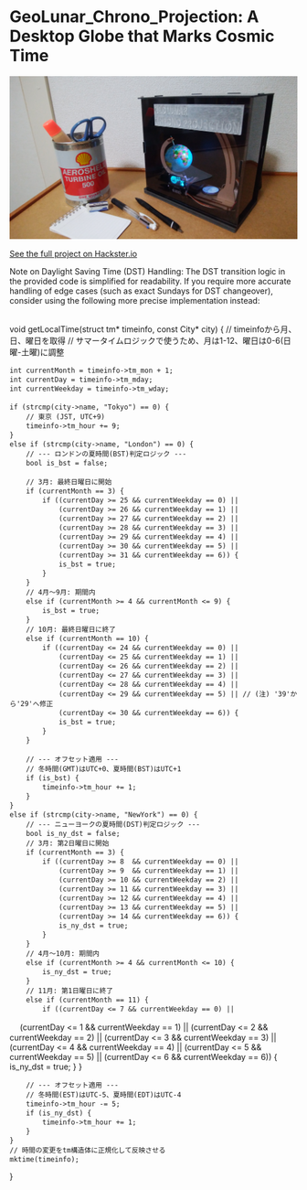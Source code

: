 # GeoLunar_Chrono_Projection: A Desktop Globe that Marks Cosmic Time

![](./images/1.jpg)


[See the full project on Hackster.io](https://www.hackster.io/xdfu01/geolunar-chrono-projection-c1bdba)

Note on Daylight Saving Time (DST) Handling:
The DST transition logic in the provided code is simplified for readability.
If you require more accurate handling of edge cases (such as exact Sundays for DST changeover), consider using the following more precise implementation instead:
<br>
<br>


void getLocalTime(struct tm* timeinfo, const City* city) {
    // timeinfoから月、日、曜日を取得
    // サマータイムロジックで使うため、月は1-12、曜日は0-6(日曜-土曜)に調整
    
    int currentMonth = timeinfo->tm_mon + 1;
    int currentDay = timeinfo->tm_mday;
    int currentWeekday = timeinfo->tm_wday;

    if (strcmp(city->name, "Tokyo") == 0) {
        // 東京 (JST, UTC+9)
        timeinfo->tm_hour += 9;
    }
    else if (strcmp(city->name, "London") == 0) {
        // --- ロンドンの夏時間(BST)判定ロジック ---
        bool is_bst = false;       

        // 3月: 最終日曜日に開始
        if (currentMonth == 3) {
            if ((currentDay >= 25 && currentWeekday == 0) ||
                (currentDay >= 26 && currentWeekday == 1) ||
                (currentDay >= 27 && currentWeekday == 2) ||
                (currentDay >= 28 && currentWeekday == 3) ||
                (currentDay >= 29 && currentWeekday == 4) ||
                (currentDay >= 30 && currentWeekday == 5) ||
                (currentDay >= 31 && currentWeekday == 6)) {
                is_bst = true;
            }
        }
        // 4月～9月: 期間内
        else if (currentMonth >= 4 && currentMonth <= 9) {
            is_bst = true;
        }
        // 10月: 最終日曜日に終了
        else if (currentMonth == 10) {
            if ((currentDay <= 24 && currentWeekday == 0) ||
                (currentDay <= 25 && currentWeekday == 1) ||
                (currentDay <= 26 && currentWeekday == 2) ||
                (currentDay <= 27 && currentWeekday == 3) ||
                (currentDay <= 28 && currentWeekday == 4) ||
                (currentDay <= 29 && currentWeekday == 5) || // (注) '39'から'29'へ修正
                (currentDay <= 30 && currentWeekday == 6)) {
                is_bst = true;
            }
        }

        // --- オフセット適用 ---
        // 冬時間(GMT)はUTC+0、夏時間(BST)はUTC+1
        if (is_bst) {
            timeinfo->tm_hour += 1;
        }
    }
    else if (strcmp(city->name, "NewYork") == 0) {
        // --- ニューヨークの夏時間(DST)判定ロジック ---
        bool is_ny_dst = false;
        // 3月: 第2日曜日に開始
        if (currentMonth == 3) {
            if ((currentDay >= 8  && currentWeekday == 0) ||
                (currentDay >= 9  && currentWeekday == 1) ||
                (currentDay >= 10 && currentWeekday == 2) ||
                (currentDay >= 11 && currentWeekday == 3) ||
                (currentDay >= 12 && currentWeekday == 4) ||
                (currentDay >= 13 && currentWeekday == 5) ||
                (currentDay >= 14 && currentWeekday == 6)) {
                is_ny_dst = true;
            }
        }
        // 4月～10月: 期間内
        else if (currentMonth >= 4 && currentMonth <= 10) {
            is_ny_dst = true;
        }
        // 11月: 第1日曜日に終了
        else if (currentMonth == 11) {
            if ((currentDay <= 7 && currentWeekday == 0) ||
  　            (currentDay <= 1 && currentWeekday == 1) ||
                (currentDay <= 2 && currentWeekday == 2) ||
                (currentDay <= 3 && currentWeekday == 3) ||
                (currentDay <= 4 && currentWeekday == 4) ||
                (currentDay <= 5 && currentWeekday == 5) ||
                (currentDay <= 6 && currentWeekday == 6)) {
                is_ny_dst = true;
            }
        }

        // --- オフセット適用 ---
        // 冬時間(EST)はUTC-5、夏時間(EDT)はUTC-4
        timeinfo->tm_hour -= 5;
        if (is_ny_dst) {
            timeinfo->tm_hour += 1;
        }
    }
    // 時間の変更をtm構造体に正規化して反映させる
    mktime(timeinfo);
}
